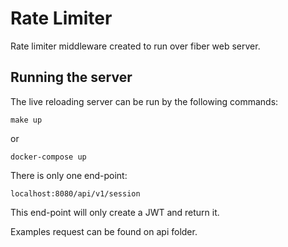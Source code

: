 # Rate Limiter

Rate limiter middleware created to run over fiber web server.

## Running the server

The live reloading server can be run by the following commands:

``make up``

or

``docker-compose up``

There is only one end-point:

``localhost:8080/api/v1/session``

This end-point will only create a JWT and return it.

Examples request can be found on api folder.
